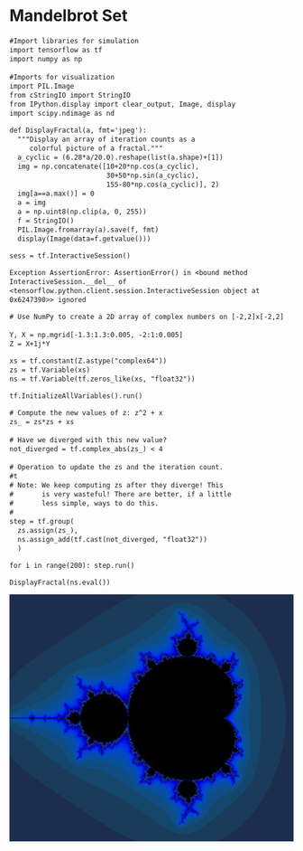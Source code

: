 # Mandelbrot Set <a class="md-anchor" id="AUTOGENERATED-mandelbrot-set"></a>

```
#Import libraries for simulation
import tensorflow as tf
import numpy as np

#Imports for visualization
import PIL.Image
from cStringIO import StringIO
from IPython.display import clear_output, Image, display
import scipy.ndimage as nd
```


```
def DisplayFractal(a, fmt='jpeg'):
  """Display an array of iteration counts as a
     colorful picture of a fractal."""
  a_cyclic = (6.28*a/20.0).reshape(list(a.shape)+[1])
  img = np.concatenate([10+20*np.cos(a_cyclic),
                        30+50*np.sin(a_cyclic),
                        155-80*np.cos(a_cyclic)], 2)
  img[a==a.max()] = 0
  a = img
  a = np.uint8(np.clip(a, 0, 255))
  f = StringIO()
  PIL.Image.fromarray(a).save(f, fmt)
  display(Image(data=f.getvalue()))
```


```
sess = tf.InteractiveSession()
```

    Exception AssertionError: AssertionError() in <bound method InteractiveSession.__del__ of <tensorflow.python.client.session.InteractiveSession object at 0x6247390>> ignored



```
# Use NumPy to create a 2D array of complex numbers on [-2,2]x[-2,2]

Y, X = np.mgrid[-1.3:1.3:0.005, -2:1:0.005]
Z = X+1j*Y
```


```
xs = tf.constant(Z.astype("complex64"))
zs = tf.Variable(xs)
ns = tf.Variable(tf.zeros_like(xs, "float32"))
```


```
tf.InitializeAllVariables().run()
```


```
# Compute the new values of z: z^2 + x
zs_ = zs*zs + xs

# Have we diverged with this new value?
not_diverged = tf.complex_abs(zs_) < 4

# Operation to update the zs and the iteration count.
#t
# Note: We keep computing zs after they diverge! This
#       is very wasteful! There are better, if a little
#       less simple, ways to do this.
#
step = tf.group(
  zs.assign(zs_),
  ns.assign_add(tf.cast(not_diverged, "float32"))
  )
```


```
for i in range(200): step.run()
```


```
DisplayFractal(ns.eval())
```


![jpeg](output_8_0.jpe)



```

```
